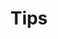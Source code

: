 ---
title: Tips
description: 一些开发和学习过程中的小技巧/工具
image: tips.png

# Badge style
style:
    background: "#2a9d8f"
    color: "#fff"
---